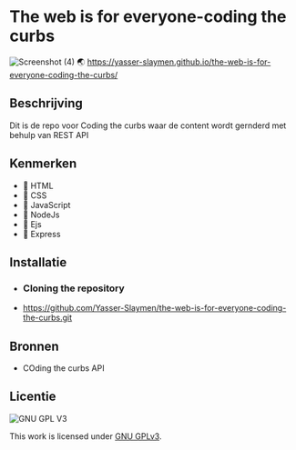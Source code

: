 
# The web is for everyone-coding the curbs


![Screenshot (4)](https://user-images.githubusercontent.com/90189815/162079511-f3da01b2-cb6b-4b7b-8792-cad14e6eb26f.png)
🌏 https://yasser-slaymen.github.io/the-web-is-for-everyone-coding-the-curbs/
## Beschrijving
Dit is de repo voor Coding the curbs waar de content wordt gernderd met behulp van REST API


## Kenmerken
* 🤖 HTML
* 🤖 CSS
* 🤖  JavaScript
* 🤖 NodeJs 
* 🤖  Ejs
* 🤖  Express

## Installatie
* ### Cloning the repository
* https://github.com/Yasser-Slaymen/the-web-is-for-everyone-coding-the-curbs.git

## Bronnen
* COding the curbs API

## Licentie

![GNU GPL V3](https://www.gnu.org/graphics/gplv3-127x51.png)

This work is licensed under [GNU GPLv3](./LICENSE).
